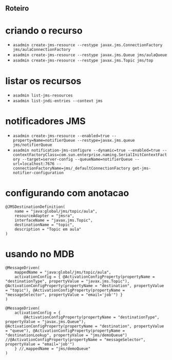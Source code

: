 ## Roteiro

# criando o recurso
* `asadmin create-jms-resource --restype javax.jms.ConnectionFactory jms/aulaConnectionFactory` 
* `asadmin create-jms-resource --restype javax.jms.Queue jms/aulaQueue`
* `asadmin create-jms-resource --restype javax.jms.Topic jms/top`

# listar os recursos
* `asadmin list-jms-resources` 
* `asadmin list-jndi-entries --context jms`

# notificadores JMS

* `asadmin create-jms-resource --enabled=true --property=Name=notifierQueue --restype=javax.jms.queue jms/notifierQueue` 
* `asadmin notification-jms-configure --dynamic=true --enabled=true --contextFactoryClass=com.sun.enterprise.naming.SerialInitContextFactory --target=server-config --queueName=notifierQueue --url=localhost:7676 --connectionFactoryName=jms/_defaultConnectionFactory get-jms-notifier-configuration`

# configurando com anotacao

```
@JMSDestinationDefinition( 
    name = "java:global/jms/topic/aula", 
    resourceAdapter = "jmsra", 
    interfaceName = "javax.jms.Topic", 
    destinationName = "topic", 
    description = "Topic em aula" 
)
```

# usando no MDB
```
@MessageDriven( 
    mappedName = "java:global/jms/topic/aula", 
    activationConfig = { @ActivationConfigProperty(propertyName = "destinationType", propertyValue = "javax.jms.Topic"), @ActivationConfigProperty(propertyName = "destination", propertyValue = "topic"), @ActivationConfigProperty(propertyName = "messageSelector", propertyValue = "email='job'") } 
)
```

```
@MessageDriven(
    activationConfig = { 
        @ActivationConfigProperty(propertyName = "destinationType", propertyValue = "javax.jms.Queue"), @ActivationConfigProperty(propertyName = "destination", propertyValue = "queue"), @ActivationConfigProperty(propertyName = "destinationLookup", propertyValue = "jms/demoQueue") //@ActivationConfigProperty(propertyName = "messageSelector", propertyValue = "email='job'") 
    } //,mappedName = "jms/demoQueue"
)
```